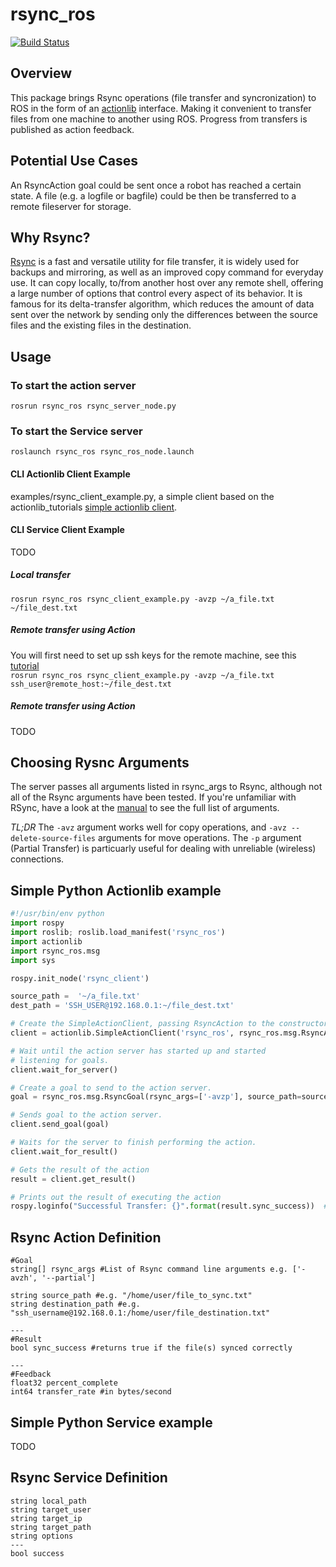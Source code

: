 # rsync_ros 
[![Build Status](http://build.ros.org/buildStatus/icon?job=Jdev__rsync_ros__ubuntu_trusty_amd64&build=3)](http://build.ros.org/job/Jdev__rsync_ros__ubuntu_trusty_amd64/3/)

## Overview
This package brings Rsync operations (file transfer and syncronization) to ROS in the form of an [actionlib](http://wiki.ros.org/actionlib) interface. Making it convenient to transfer files from one machine to another using ROS. Progress from transfers is published as action feedback.

## Potential Use Cases
An RsyncAction goal could be sent once a robot has reached a certain state. A file (e.g. a logfile or bagfile) could be then be transferred to a remote fileserver for storage.

## Why Rsync?
[Rsync](http://linux.die.net/man/1/rsync) is a fast and versatile utility for file transfer, it is widely used for backups and mirroring, as well as an improved copy command for everyday use. It can copy locally, to/from another host over any remote shell, offering a large number of options that control every aspect of its behavior. It is famous for its delta-transfer algorithm, which reduces the amount of data sent over the network by sending only the differences between the source files and the existing files in the destination.

## Usage

### To start the action server
`rosrun rsync_ros rsync_server_node.py`

### To start the Service server
`roslaunch rsync_ros rsync_ros_node.launch`

#### CLI Actionlib Client Example
examples/rsync_client_example.py, a simple client based on the actionlib_tutorials [simple actionlib client](http://wiki.ros.org/actionlib_tutorials/Tutorials/Writing%20a%20Simple%20Action%20Client%20%28Python%29).

#### CLI Service Client Example
TODO

##### Local transfer
`rosrun rsync_ros rsync_client_example.py -avzp ~/a_file.txt ~/file_dest.txt`

##### Remote transfer using Action 
You will first need to set up ssh keys for the remote machine, see this [tutorial](https://linuxize.com/post/how-to-setup-passwordless-ssh-login/)  
`rosrun rsync_ros rsync_client_example.py -avzp ~/a_file.txt ssh_user@remote_host:~/file_dest.txt`

##### Remote transfer using Action 
TODO

## Choosing Rysnc Arguments
The server passes all arguments listed in rsync_args to Rsync, although not all of the Rsync arguments have been tested. If you're unfamiliar with RSync, have a look at the [manual](http://linux.die.net/man/1/rsync) to see the full list of arguments.

*TL;DR* The `-avz` argument works well for copy operations, and `-avz --delete-source-files` arguments for move operations. The `-p` argument (Partial Transfer) is particuarly useful for dealing with unreliable (wireless) connections.


## Simple Python Actionlib example  
``` python
#!/usr/bin/env python
import rospy
import roslib; roslib.load_manifest('rsync_ros')
import actionlib
import rsync_ros.msg
import sys

rospy.init_node('rsync_client')

source_path =  '~/a_file.txt'
dest_path = 'SSH_USER@192.168.0.1:~/file_dest.txt'

# Create the SimpleActionClient, passing RsyncAction to the constructor.
client = actionlib.SimpleActionClient('rsync_ros', rsync_ros.msg.RsyncAction)

# Wait until the action server has started up and started
# listening for goals.
client.wait_for_server()

# Create a goal to send to the action server.
goal = rsync_ros.msg.RsyncGoal(rsync_args=['-avzp'], source_path=source_path, destination_path=dest_path)

# Sends goal to the action server.
client.send_goal(goal)

# Waits for the server to finish performing the action.
client.wait_for_result()

# Gets the result of the action
result = client.get_result()

# Prints out the result of executing the action
rospy.loginfo("Successful Transfer: {}".format(result.sync_success))  # An RsyncResult
```

## Rsync Action Definition
```
#Goal
string[] rsync_args #List of Rsync command line arguments e.g. ['-avzh', '--partial']
                    
string source_path #e.g. "/home/user/file_to_sync.txt"
string destination_path #e.g. "ssh_username@192.168.0.1:/home/user/file_destination.txt"

---
#Result
bool sync_success #returns true if the file(s) synced correctly

---
#Feedback
float32 percent_complete
int64 transfer_rate #in bytes/second
```
## Simple Python Service example
TODO 
## Rsync Service Definition
```
string local_path
string target_user
string target_ip
string target_path
string options
---
bool success
```
